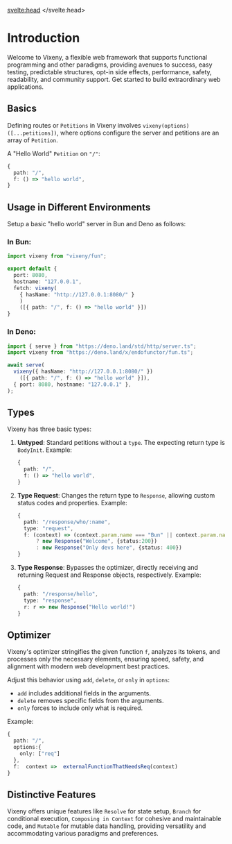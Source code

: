<script>
  import BeforeNext from "$lib/components/BeforeNext.svelte"
</script>

<svelte:head>
    <title>Basics - Vixeny</title>
    <meta name="description" content="about this page" />
</svelte:head>

# Introduction

Welcome to Vixeny, a flexible web framework that supports functional programming and other paradigms, providing avenues to success, easy testing, predictable structures, opt-in side effects, performance, safety, readability, and community support. Get started to build extraordinary web applications.

## Basics

Defining routes or `Petitions` in Vixeny involves `vixeny(options)([...petitions])`, where options configure the server and petitions are an array of `Petition`.

A "Hello World" `Petition` on `"/"`:
```ts
{
  path: "/",
  f: () => "hello world",
}
```

## Usage in Different Environments

Setup a basic "hello world" server in Bun and Deno as follows:

### In Bun:
```ts
import vixeny from "vixeny/fun";

export default {
  port: 8080,
  hostname: "127.0.0.1",
  fetch: vixeny(
    { hasName: "http://127.0.0.1:8080/" }
    )
    ([{ path: "/", f: () => "hello world" }]) 
}

```

### In Deno:
```ts
import { serve } from "https://deno.land/std/http/server.ts";
import vixeny from "https://deno.land/x/endofunctor/fun.ts";

await serve(
  vixeny({ hasName: "http://127.0.0.1:8080/" })
    ([{ path: "/", f: () => "hello world" }]),
  { port: 8080, hostname: "127.0.0.1" },
);
```

## Types

Vixeny has three basic types:

1. **Untyped**: Standard petitions without a `type`. The expecting return type is `BodyInit`.
   Example:
   ```ts
   {
     path: "/",
     f: () => "hello world",
   }
   ```

2. **Type Request**: Changes the return type to `Response`, allowing custom status codes and properties.
   Example:
   ```ts
   {
     path: "/response/who/:name",
     type: "request",
     f: (context) => (context.param.name === "Bun" || context.param.name === "Deno")
         ? new Response("Welcome", {status:200})
         : new Response("Only devs here", {status: 400})
   }
   ```

3. **Type Response**: Bypasses the optimizer, directly receiving and returning Request and Response objects, respectively.
   Example:
   ```ts
   {
     path: "/response/hello",
     type: "response",
     r: r => new Response("Hello world!")    
   }
   ```

## Optimizer

Vixeny's optimizer stringifies the given function `f`, analyzes its tokens, and processes only the necessary elements, ensuring speed, safety, and alignment with modern web development best practices.

Adjust this behavior using `add`, `delete`, or `only` in `options`:

- `add` includes additional fields in the arguments.
- `delete` removes specific fields from the arguments.
- `only` forces to include only what is required.

Example:

```ts
{
  path: "/",
  options:{
    only: ["req"]
  },
  f:  context =>  externalFunctionThatNeedsReq(context)
}
```

## Distinctive Features

Vixeny offers unique features like `Resolve` for state setup, `Branch` for conditional execution, `Composing in Context` for cohesive and maintainable code, and `Mutable` for mutable data handling, providing versatility and accommodating various paradigms and preferences.

<BeforeNext next="/data_flow" />